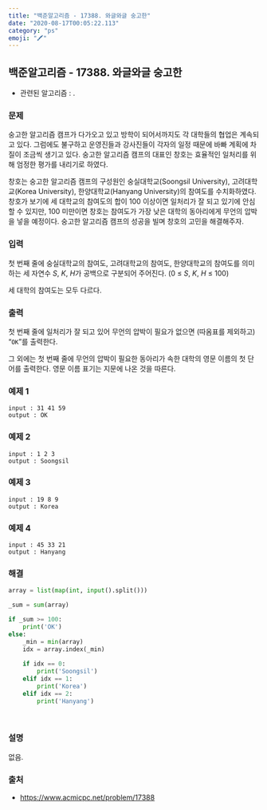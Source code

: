 ```yaml
---
title: "백준알고리즘 - 17388. 와글와글 숭고한"
date: "2020-08-17T00:05:22.113"
category: "ps"
emoji: "🖍️"
---
```


## 백준알고리즘 - 17388. 와글와글 숭고한

- 관련된 알고리즘 : .

### 문제

숭고한 알고리즘 캠프가 다가오고 있고 방학이 되어서까지도 각 대학들의 협업은 계속되고 있다. 그럼에도 불구하고 운영진들과 강사진들이 각자의 일정 때문에 바빠 계획에 차질이 조금씩 생기고 있다. 숭고한 알고리즘 캠프의 대표인 창호는 효율적인 일처리를 위해 엄정한 평가를 내리기로 하였다.

창호는 숭고한 알고리즘 캠프의 구성원인 숭실대학교(Soongsil University), 고려대학교(Korea University), 한양대학교(Hanyang University)의 참여도를 수치화하였다. 창호가 보기에 세 대학교의 참여도의 합이 100 이상이면 일처리가 잘 되고 있기에 안심할 수 있지만, 100 미만이면 창호는 참여도가 가장 낮은 대학의 동아리에게 무언의 압박을 넣을 예정이다. 숭고한 알고리즘 캠프의 성공을 빌며 창호의 고민을 해결해주자.

### 입력

첫 번째 줄에 숭실대학교의 참여도, 고려대학교의 참여도, 한양대학교의 참여도를 의미하는 세 자연수 *S*, *K*, *H*가 공백으로 구분되어 주어진다. (0 ≤ *S*, *K*, *H* ≤ 100)

세 대학의 참여도는 모두 다르다.

### 출력

첫 번째 줄에 일처리가 잘 되고 있어 무언의 압박이 필요가 없으면 (따옴표를 제외하고) “`OK`”를 출력한다.

그 외에는 첫 번째 줄에 무언의 압박이 필요한 동아리가 속한 대학의 영문 이름의 첫 단어를 출력한다. 영문 이름 표기는 지문에 나온 것을 따른다.

### 예제 1

```
input : 31 41 59
output : OK
```

### 예제 2

```
input : 1 2 3
output : Soongsil
```

### 예제 3

```
input : 19 8 9
output : Korea
```

### 예제 4

```
input : 45 33 21
output : Hanyang
```

### 해결

```python
array = list(map(int, input().split())) 

_sum = sum(array)

if _sum >= 100:
    print('OK')
else:
    _min = min(array)
    idx = array.index(_min)
    
    if idx == 0:
        print('Soongsil')
    elif idx == 1:
        print('Korea')
    elif idx == 2:
        print('Hanyang')
        
    
```

### 설명

없음.

### 출처

- https://www.acmicpc.net/problem/17388
